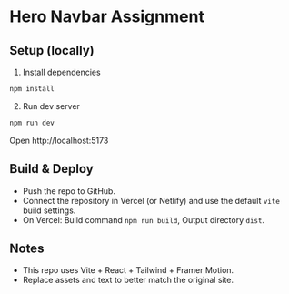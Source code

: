 # Hero Navbar Assignment

## Setup (locally)

1. Install dependencies
```bash
npm install
```

2. Run dev server
```bash
npm run dev
```
Open http://localhost:5173

## Build & Deploy
- Push the repo to GitHub.
- Connect the repository in Vercel (or Netlify) and use the default `vite` build settings.
- On Vercel: Build command `npm run build`, Output directory `dist`.

## Notes
- This repo uses Vite + React + Tailwind + Framer Motion.
- Replace assets and text to better match the original site.
